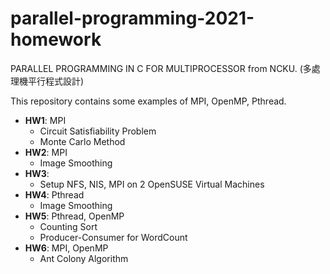 # parallel-programming-2021-homework

PARALLEL PROGRAMMING IN C FOR MULTIPROCESSOR from NCKU. (多處理機平行程式設計)

This repository contains some examples of MPI, OpenMP, Pthread.

- **HW1**: MPI
  + Circuit Satisfiability Problem
  + Monte Carlo Method
- **HW2**: MPI
  + Image Smoothing
- **HW3**:
  + Setup NFS, NIS, MPI on 2 OpenSUSE Virtual Machines
- **HW4**: Pthread
  + Image Smoothing
- **HW5**: Pthread, OpenMP
  + Counting Sort
  + Producer-Consumer for WordCount
- **HW6**: MPI, OpenMP
  + Ant Colony Algorithm
